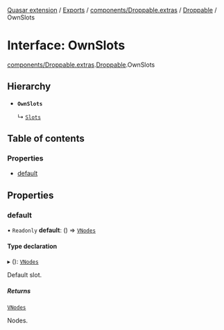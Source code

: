 [Quasar extension](../index.md) / [Exports](../modules.md) / [components/Droppable.extras](../modules/components_Droppable_extras.md) / [Droppable](../modules/components_Droppable_extras.Droppable.md) / OwnSlots

# Interface: OwnSlots

[components/Droppable.extras](../modules/components_Droppable_extras.md).[Droppable](../modules/components_Droppable_extras.Droppable.md).OwnSlots

## Hierarchy

- **`OwnSlots`**

  ↳ [`Slots`](components_Droppable_extras.Droppable.Slots.md)

## Table of contents

### Properties

- [default](components_Droppable_extras.Droppable.OwnSlots.md#default)

## Properties

### default

• `Readonly` **default**: () => [`VNodes`](../modules/components_api_misc.md#vnodes)

#### Type declaration

▸ (): [`VNodes`](../modules/components_api_misc.md#vnodes)

Default slot.

##### Returns

[`VNodes`](../modules/components_api_misc.md#vnodes)

Nodes.
